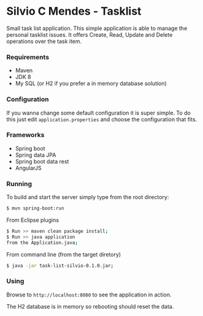 # Silvio C Mendes - Tasklist

Small task list application. 
This simple application is able to manage the personal tasklist issues.
It offers Create, Read, Update and Delete operations over the task item. 

### Requirements

- Maven
- JDK 8
- My SQL (or H2 if you prefer a in memory database solution)

### Configuration

If you wanna change some default configuration it is super simple.
To do this just edit `application.properties` and choose the configuration that fits.

### Frameworks
- Spring boot
- Spring data JPA
- Spring boot data rest
- AngularJS

### Running

To build and start the server simply type from the root directory:
```sh
$ mvn spring-boot:run
```

From Eclipse plugins
```sh
$ Run >> maven clean package install;
$ Run >> java application 
from the Application.java;
```

From command line (from the target diretory)
```sh
$ java -jar task-list-silvio-0.1.0.jar;
```


### Using

Browse to `http://localhost:8080` to see the application in action.

The H2 database is in memory so rebooting should reset the data.


